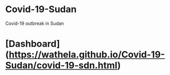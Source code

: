 # Covid-19-Sudan
Covid-19 outbreak in Sudan
# [Dashboard] (https://wathela.github.io/Covid-19-Sudan/covid-19-sdn.html)
